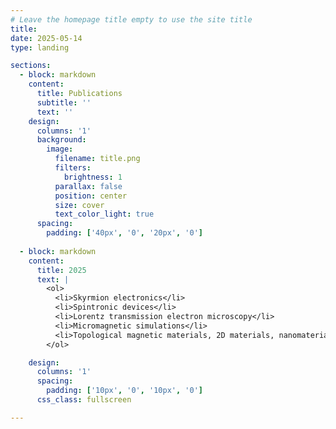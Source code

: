 ```yaml
---
# Leave the homepage title empty to use the site title
title:
date: 2025-05-14
type: landing

sections:
  - block: markdown
    content:
      title: Publications
      subtitle: ''
      text: ''
    design:
      columns: '1'
      background:
        image: 
          filename: title.png
          filters:
            brightness: 1
          parallax: false
          position: center
          size: cover
          text_color_light: true
      spacing:
        padding: ['40px', '0', '20px', '0']
    
  - block: markdown
    content:
      title: 2025
      text: |   
        <ol>
          <li>Skyrmion electronics</li>
          <li>Spintronic devices</li>
          <li>Lorentz transmission electron microscopy</li>
          <li>Micromagnetic simulations</li>
          <li>Topological magnetic materials, 2D materials, nanomaterials, heterostructure thin films, superconducting materials</li>
        </ol>

    design:
      columns: '1'
      spacing:
        padding: ['10px', '0', '10px', '0']
      css_class: fullscreen

---
```

